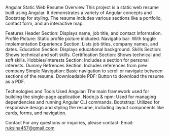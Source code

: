 Angular Static Web Resume
Overview
This project is a static web resume built using Angular. It demonstrates a variety of Angular concepts and Bootstrap for styling. The resume includes various sections like a portfolio, contact form, and an interactive map.

Features
Header Section: Displays name, job title, and contact information.
Profile Picture: Static profile picture included.
Navigatio bar: With toggle implementation
Experience Section: Lists job titles, company names, and dates.
Education Section: Displays educational background.
Skills Section: Shows technical and soft skills.
Certification Section: Shows technical and soft skills.
Hobbies/Interests Section: Includes a section for personal interests.
Dummy Refrences Section: Includes references from prev company 
Simple Navigation: Basic navigation to scroll or navigate between sections of the resume.
Downloadable PDF: Button to download the resume as a PDF.

Technologies and Tools Used
Angular: The main framework used for building the single-page application.
Node.js & npm: Used for managing dependencies and running Angular CLI commands.
Bootstrap: Utilized for responsive design and styling the resume, including layout components like cards, forms, and navigation.

Contact
For any questions or inquiries, please contact:
Email: ruksina457@gmail.com
